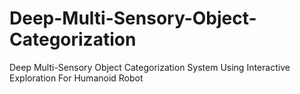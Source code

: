 # Deep-Multi-Sensory-Object-Categorization
Deep Multi-Sensory Object Categorization System Using Interactive Exploration For Humanoid Robot
